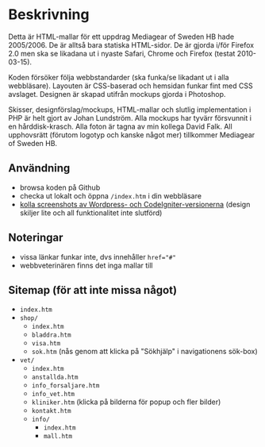 # Beskrivning

Detta är HTML-mallar för ett uppdrag Mediagear of Sweden HB hade 2005/2006. De är alltså bara statiska HTML-sidor. De är gjorda i/för Firefox 2.0 men ska se likadana ut i nyaste Safari, Chrome och Firefox (testat 2010-03-15).

Koden försöker följa webbstandarder (ska funka/se likadant ut i alla webbläsare). Layouten är CSS-baserad och hemsidan funkar fint med CSS avslaget. Designen är skapad utifrån mockups gjorda i Photoshop.

Skisser, designförslag/mockups, HTML-mallar och slutlig implementation i PHP är helt gjort av Johan Lundström. Alla mockups har tyvärr försvunnit i en hårddisk-krasch. Alla foton är tagna av min kollega David Falk. All upphovsrätt (förutom logotyp och kanske något mer) tillkommer Mediagear of Sweden HB.

## Användning

- browsa koden på Github
- checka ut lokalt och öppna `/index.htm` i din webbläsare
- [kolla screenshots av Wordpress- och CodeIgniter-versionerna](http://www.flickr.com/photos/johan_lunds/sets/72157623771350635/) (design skiljer lite och all funktionalitet inte slutförd)

## Noteringar

- vissa länkar funkar inte, dvs innehåller `href="#"`
- webbveterinären finns det inga mallar till

## Sitemap (för att inte missa något)

- `index.htm`
- `shop/`
    - `index.htm`
    - `bladdra.htm`
    - `visa.htm`
    - `sok.htm` (nås genom att klicka på "Sökhjälp" i navigationens sök-box)
- `vet/`
    - `index.htm`
    - `anstallda.htm`
    - `info_forsaljare.htm`
    - `info_vet.htm`
    - `kliniker.htm` (klicka på bilderna för popup och fler bilder)
    - `kontakt.htm`
    - `info/`
        - `index.htm`
        - `mall.htm`